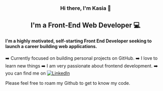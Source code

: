 <div align="center">

### Hi there, I'm Kasia 👋

## I'm a Front-End Web Developer 💻

</div>

#### I'm a highly motivated, self-starting Front End Developer seeking to launch a career building web applications.

➡️ Currently focused on building personal projects on GitHub.
➡️ I love to learn new things
➡️ I am very passionate about frontend development.
➡️ you can find me on <a href="https://linkedin.com/in/kdebala"><img src="https://img.shields.io/badge/LinkedIn-0077B5?style=for-the-badge&logo=linkedin&logoColor=white" alt="LinkedIn" /></a>

Please feel free to roam my Github to get to know my code.
